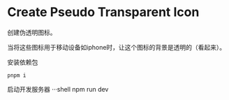 # Create Pseudo Transparent Icon

创建伪透明图标。

当将这些图标用于移动设备如iphone时，让这个图标的背景是透明的（看起来）。

安装依赖包
```shell
pnpm i
```

启动开发服务器
···shell
npm run dev
```
